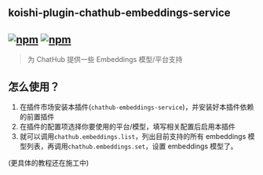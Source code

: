 ## koishi-plugin-chathub-embeddings-service

## [![npm](https://img.shields.io/npm/v/@dingyi222666/koishi-plugin-chathub-embeddings-service)](https://www.npmjs.com/package/@dingyi222666/koishi-plugin-chathub-embeddings-service) [![npm](https://img.shields.io/npm/dm/@dingyi222666/koishi-plugin-chathub-embeddings-service)](https://www.npmjs.com/package//@dingyi222666/koishi-plugin-chathub-embeddings-service)

> 为 ChatHub 提供一些 Embeddings 模型/平台支持

## 怎么使用？

1. 在插件市场安装本插件(`chathub-embeddings-service`)，并安装好本插件依赖的前置插件
2. 在插件的配置项选择你要使用的平台/模型，填写相关配置后启用本插件
3. 就可以调用`chathub.embeddings.list`，列出目前支持的所有 embeddings 模型列表，再调用`chathub.embeddings.set`，设置 embeddings 模型了。

(更具体的教程还在施工中)
